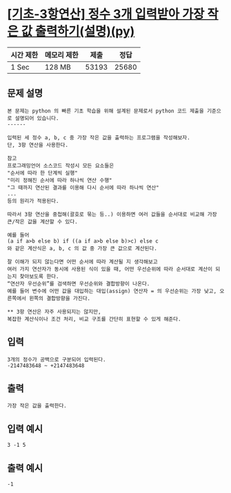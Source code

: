 # [[기초-3항연산] 정수 3개 입력받아 가장 작은 값 출력하기(설명)(py)](https://codeup.kr/problem.php?id=6064)

| 시간 제한 | 메모리 제한 | 제출 | 정답 |
| --- | --- | --- | --- |
| 1 Sec | 128 MB | 53193 | 25680 |

## **문제 설명**

```
본 문제는 python 의 빠른 기초 학습을 위해 설계된 문제로서 python 코드 제출을 기준으로 설명되어 있습니다. 
------

입력된 세 정수 a, b, c 중 가장 작은 값을 출력하는 프로그램을 작성해보자.
단, 3항 연산을 사용한다.

참고
프로그래밍언어 소스코드 작성시 모든 요소들은
"순서에 따라 한 단계씩 실행"
"미리 정해진 순서에 따라 하나씩 연산 수행"
"그 때까지 연산된 결과를 이용해 다시 순서에 따라 하나씩 연산"
...
등의 원리가 적용된다.

따라서 3항 연산을 중첩해(괄호로 묶는 등..) 이용하면 여러 값들을 순서대로 비교해 가장 큰/작은 값을 계산할 수 있다.

예를 들어
(a if a>b else b) if ((a if a>b else b)>c) else c
와 같은 계산식은 a, b, c 의 값 중 가장 큰 값으로 계산된다.

잘 이해가 되지 않는다면 어떤 순서에 따라 계산될 지 생각해보고
여러 가지 연산자가 동시에 사용된 식이 있을 때, 어떤 우선순위에 따라 순서대로 계산이 되는지 찾아보도록 한다.
“연산자 우선순위”를 검색하면 우선순위와 결합방향이 나온다.
예를 들어 변수에 어떤 값을 대입하는 대입(assign) 연산자 = 의 우선순위는 가장 낮고, 오른쪽에서 왼쪽의 결합방향을 가진다.

** 3항 연산은 자주 사용되지는 않지만,
복잡한 계산식이나 조건 처리, 비교 구조를 간단히 표현할 수 있게 해준다.
```

## 입력

```
3개의 정수가 공백으로 구분되어 입력된다.
-2147483648 ~ +2147483648
```

## 출력

```
가장 작은 값을 출력한다.
```

## 입력 예시

```
3 -1 5
```

## 출력 예시

```
-1
```
